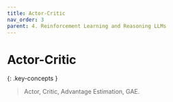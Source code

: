 ```yaml
---
title: Actor-Critic
nav_order: 3
parent: 4. Reinforcement Learning and Reasoning LLMs
---
```


# Actor-Critic

{: .key-concepts }
> Actor, Critic, Advantage Estimation, GAE.
